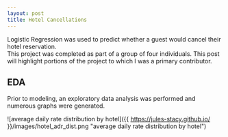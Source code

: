 ```yaml
---
layout: post
title: Hotel Cancellations
---
```


Logistic Regression was used to predict whether a guest would cancel their hotel reservation.  
This project was completed as part of a group of four individuals. This post will highlight portions of the project to which I was a primary contributor.

## EDA

Prior to modeling, an exploratory data analysis was performed and numerous graphs were generated.  


![average daily rate distribution by hotel]({{ https://jules-stacy.github.io/ }}/images/hotel_adr_dist.png "average daily rate distribution by hotel")